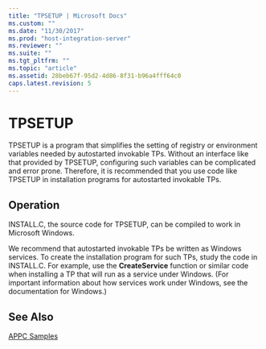 ```yaml
---
title: "TPSETUP | Microsoft Docs"
ms.custom: ""
ms.date: "11/30/2017"
ms.prod: "host-integration-server"
ms.reviewer: ""
ms.suite: ""
ms.tgt_pltfrm: ""
ms.topic: "article"
ms.assetid: 28beb67f-95d2-4d86-8f31-b96a4fff64c0
caps.latest.revision: 5
---
```

# TPSETUP
TPSETUP is a program that simplifies the setting of registry or environment variables needed by autostarted invokable TPs. Without an interface like that provided by TPSETUP, configuring such variables can be complicated and error prone. Therefore, it is recommended that you use code like TPSETUP in installation programs for autostarted invokable TPs.  
  
## Operation  
 INSTALL.C, the source code for TPSETUP, can be compiled to work in Microsoft Windows.  
  
 We recommend that autostarted invokable TPs be written as Windows services. To create the installation program for such TPs, study the code in INSTALL.C. For example, use the **CreateService** function or similar code when installing a TP that will run as a service under Windows. (For important information about how services work under Windows, see the documentation for Windows.)  
  
## See Also  
 [APPC Samples](../core/appc-samples.md)